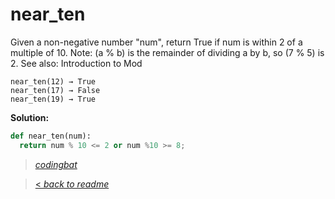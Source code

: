 # near_ten

Given a non-negative number "num", return True if num is within 2 of a multiple of 10. Note: (a % b) is the remainder of dividing a by b, so (7 % 5) is 2. See also: Introduction to Mod

```
near_ten(12) → True
near_ten(17) → False
near_ten(19) → True
```

**Solution:**

```python
def near_ten(num):
  return num % 10 <= 2 or num %10 >= 8;
```

> _[codingbat](https://codingbat.com/prob/p165321)_

> [< _back to readme_](/README.md)